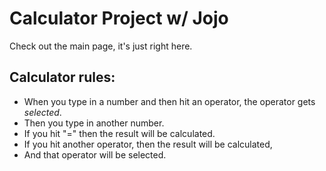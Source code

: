 # Calculator Project w/ Jojo

Check out the main page, it's just right here.

## Calculator rules:

- When you type in a number and then hit an operator,
    the operator gets _selected_.
- Then you type in another number.
- If you hit "=" then the result will be calculated.
- If you hit another operator, then the result will be calculated,
- And that operator will be selected.
    